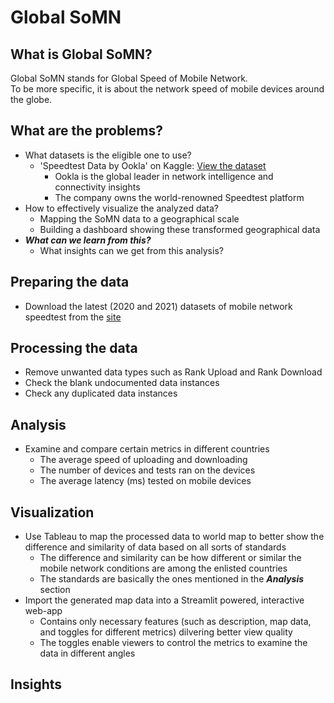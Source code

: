 # Global SoMN

## What is Global SoMN?
Global SoMN stands for Global Speed of Mobile Network.</br>
To be more specific, it is about the network speed of mobile devices around the globe.

## What are the problems?
* What datasets is the eligible one to use?
  - 'Speedtest Data by Ookla' on Kaggle: [View the dataset](https://www.kaggle.com/datasets/dimitrisangelide/speedtest-data-by-ookla?select=mobile_year_2021_quarter_04.csv)
    - Ookla is the global leader in network intelligence and connectivity insights
    - The company owns the world-renowned Speedtest platform
* How to effectively visualize the analyzed data? 
  - Mapping the SoMN data to a geographical scale
  - Building a dashboard showing these transformed geographical data
* ***What can we learn from this?***
  - What insights can we get from this analysis?

## Preparing the data
* Download the latest (2020 and 2021) datasets of mobile network speedtest from the [site](https://www.kaggle.com/datasets/dimitrisangelide/speedtest-data-by-ookla?select=mobile_year_2021_quarter_04.csv)

## Processing the data
* Remove unwanted data types such as Rank Upload and Rank Download
* Check the blank undocumented data instances
* Check any duplicated data instances

## Analysis
* Examine and compare certain metrics in different countries
  - The average speed of uploading and downloading
  - The number of devices and tests ran on the devices
  - The average latency (ms) tested on mobile devices

## Visualization
* Use Tableau to map the processed data to world map to better show the difference and similarity of data based on all sorts of standards
  - The difference and similarity can be how different or similar the mobile network conditions are among the enlisted countries
  - The standards are basically the ones mentioned in the ***Analysis*** section
* Import the generated map data into a Streamlit powered, interactive web-app
  - Contains only necessary features (such as description, map data, and toggles for different metrics) dilvering better view quality
  - The toggles enable viewers to control the metrics to examine the data in different angles

## Insights

